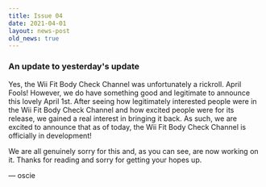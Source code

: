 ```yaml
---
title: Issue 04
date: 2021-04-01
layout: news-post
old_news: true
---
```


### An update to yesterday's update

Yes, the Wii Fit Body Check Channel was unfortunately a rickroll. April Fools! However, we do have something good and legitimate to announce this lovely April 1st. After seeing how legitimately interested people were in the Wii Fit Body Check Channel and how excited people were for its release, we gained a real interest in bringing it back. As such, we are excited to announce that as of today, the Wii Fit Body Check Channel is officially in development!

We are all genuinely sorry for this and, as you can see, are now working on it. Thanks for reading and sorry for getting your hopes up.

&mdash; oscie
